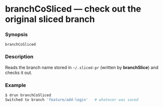 # branchCoSliced — check out the original sliced branch

### Synopsis

`branchCoSliced`

### Description

Reads the branch name stored in `~/.sliced-pr` (written by **branchSlice**) and
checks it out.

### Example

```bash
$ drun branchCoSliced
Switched to branch 'feature/add-login'   # whatever was saved
```
